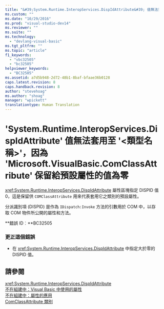 ```yaml
---
title: "&#39;System.Runtime.InteropServices.DispIdAttribute&#39; 值無法套用至 &#39;&lt;類型名稱&gt;&#39;，因為 &#39;Microsoft.VisualBasic.ComClassAttribute&#39; 保留給預設屬性的值為零 | Microsoft Docs"
ms.custom: ""
ms.date: "10/29/2016"
ms.prod: "visual-studio-dev14"
ms.reviewer: ""
ms.suite: ""
ms.technology: 
  - "devlang-visual-basic"
ms.tgt_pltfrm: ""
ms.topic: "article"
f1_keywords: 
  - "vbc32505"
  - "bc32505"
helpviewer_keywords: 
  - "BC32505"
ms.assetid: a7d5b948-2d72-48b1-8baf-bfaae36b0128
caps.latest.revision: 8
caps.handback.revision: 8
author: "stevehoag"
ms.author: "shoag"
manager: "wpickett"
translationtype: Human Translation
---
```

# &#39;System.Runtime.InteropServices.DispIdAttribute&#39; 值無法套用至 &#39;&lt;類型名稱&gt;&#39;，因為 &#39;Microsoft.VisualBasic.ComClassAttribute&#39; 保留給預設屬性的值為零
<xref:System.Runtime.InteropServices.DispIdAttribute> 屬性區塊指定 DISPID 值 0，這是保留供 `COMClassAttribute` 用來代表套用它之類別的預設屬性。  
  
 分派識別項 \(DISPID\) 是作為 `IDispatch:Invoke` 方法的引數用於 COM 中，以存取 COM 物件所公開的屬性和方法。  
  
 **錯誤 ID︰**BC32505  
  
### 更正這個錯誤  
  
-   在 <xref:System.Runtime.InteropServices.DispIdAttribute> 中指定大於零的 DISPID 值。  
  
## 請參閱  
 <xref:System.Runtime.InteropServices.DispIdAttribute>   
 [不在組建中：Visual Basic 中使用的屬性](http://msdn.microsoft.com/zh-tw/22231318-8a40-49af-9245-e0aab723563b)   
 [不在組建中：屬性的應用](http://msdn.microsoft.com/zh-tw/2b1703ed-4437-49b3-bc0b-568094324f47)   
 [ComClassAttribute 類別](http://msdn.microsoft.com/zh-tw/5c2f0835-9210-47dc-bc59-5c1769953574)
